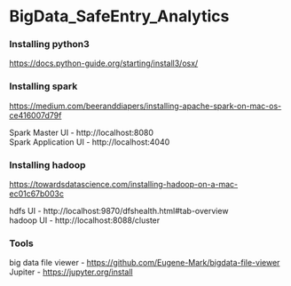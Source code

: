 # BigData_SafeEntry_Analytics

### Installing python3
https://docs.python-guide.org/starting/install3/osx/

### Installing spark
https://medium.com/beeranddiapers/installing-apache-spark-on-mac-os-ce416007d79f 

Spark Master UI - http://localhost:8080  
Spark Application UI - http://localhost:4040

### Installing hadoop
https://towardsdatascience.com/installing-hadoop-on-a-mac-ec01c67b003c

hdfs UI - http://localhost:9870/dfshealth.html#tab-overview \
hadoop UI - http://localhost:8088/cluster
 
### Tools
big data file viewer - https://github.com/Eugene-Mark/bigdata-file-viewer  
Jupiter - https://jupyter.org/install
